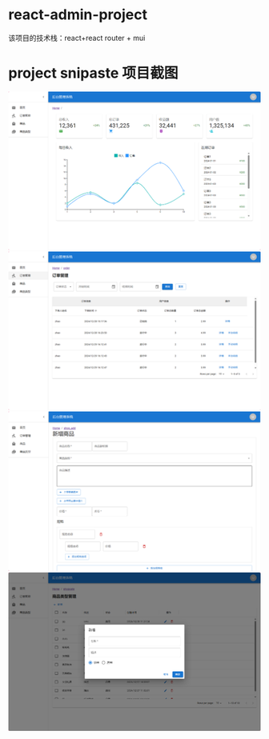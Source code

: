 # react-admin-project
该项目的技术栈：react+react router + mui 
# project snipaste 项目截图
![image](./snipaste/home.png)
![image](./snipaste/order.png)
![image](./snipaste/shopAdd.png)
![image](./snipaste/shopcate.png)

